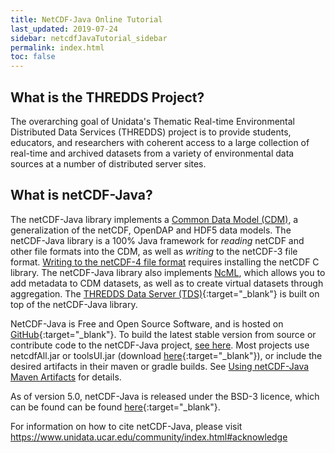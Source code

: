```yaml
---
title: NetCDF-Java Online Tutorial
last_updated: 2019-07-24
sidebar: netcdfJavaTutorial_sidebar
permalink: index.html
toc: false
---
```


## What is the THREDDS Project?

The overarching goal of Unidata's Thematic Real-time Environmental Distributed Data Services (THREDDS) project is to provide students, educators, and researchers with coherent access to a large collection of real-time and archived datasets from a variety of environmental data sources at a number of distributed server sites.

## What is netCDF-Java?

The netCDF-Java library implements a [Common Data Model (CDM)](common_data_model_overview.html), a generalization of the netCDF, OpenDAP and HDF5 data models.
The netCDF-Java library is a 100% Java framework for _reading_ netCDF and other file formats into the CDM, as well as _writing_ to the netCDF-3 file format.
[Writing to the netCDF-4 file format](netcdf4_c_library.html) requires installing the netCDF C library.
The netCDF-Java library also implements [NcML](ncml_overview.html), which allows you to add metadata to CDM datasets, as well as to create virtual datasets through aggregation.
The [THREDDS Data Server (TDS)](https://www.unidata.ucar.edu/software/thredds/current/tds/){:target="_blank"} is built on top of the netCDF-Java library.

NetCDF-Java is Free and Open Source Software, and is hosted on [GitHub](https://github.com/unidata/netcdf-java){:target="_blank"}.
To build the latest stable version from source or contribute code to the netCDF-Java project, [see here](building_from_source.html).
Most projects use netcdfAll.jar or toolsUI.jar (download [here](https://www.unidata.ucar.edu/downloads/netcdf-java/){:target="_blank"}), or include the desired artifacts in their maven or gradle builds.
See [Using netCDF-Java Maven Artifacts](using_netcdf_java_artifacts.html) for details.

As of version 5.0, netCDF-Java is released under the BSD-3 licence, which can be found can be found [here](https://github.com/Unidata/netcdf-java/blob/master/LICENSE){:target="_blank"}.

For information on how to cite netCDF-Java, please visit <https://www.unidata.ucar.edu/community/index.html#acknowledge>
